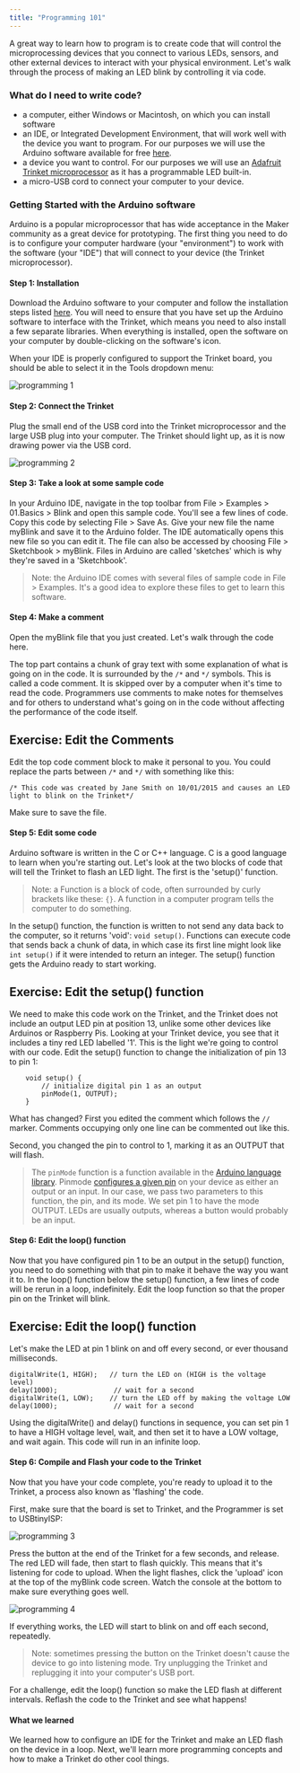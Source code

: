 ```yaml
---
title: "Programming 101"
---
```


A great way to learn how to program is to create code that will control the microprocessing devices that you connect to various LEDs, sensors, and other external devices to interact with your physical environment. Let's walk through the process of making an LED blink by controlling it via code. 

### What do I need to write code?

- a computer, either Windows or Macintosh, on which you can install software
- an IDE, or Integrated Development Environment, that will work well with the device you want to program. For our purposes we will use the Arduino software available for free [here](https://www.arduino.cc/en/Main/Software).
- a device you want to control. For our purposes we will use an [Adafruit Trinket microprocessor](https://www.adafruit.com/products/1501) as it has a programmable LED built-in.
- a micro-USB cord to connect your computer to your device.

### Getting Started with the Arduino software

Arduino is a popular microprocessor that has wide acceptance in the Maker community as a great device for prototyping. The first thing you need to do is to configure your computer hardware (your "environment") to work with the software  (your "IDE") that will connect to your device (the Trinket microprocessor).

#### Step 1: Installation

Download the Arduino software to your computer and follow the installation steps listed [here](https://learn.adafruit.com/adafruit-arduino-ide-setup/arduino-1-dot-6-x-ide). You will need to ensure that you have set up the Arduino software to interface with the Trinket, which means you need to also install a few separate libraries. When everything is installed, open the software on your computer by double-clicking on the software's icon.

When your IDE is properly configured to support the Trinket board, you should be able to select it in the Tools dropdown menu:

![programming 1](/essentials/programming-1.png)


#### Step 2: Connect the Trinket

Plug the small end of the USB cord into the Trinket microprocessor and the large USB plug into your computer. The Trinket should light up, as it is now drawing power via the USB cord.

![programming 2](/essentials/programming-2.jpg)


#### Step 3: Take a look at some sample code

In your Arduino IDE, navigate in the top toolbar from File > Examples > 01.Basics > Blink and open this sample code. You'll see a few lines of code. Copy this code by selecting File > Save As. Give your new file the name myBlink and save it to the Arduino folder. The IDE automatically opens this new file so you can edit it. The file can also be accessed by choosing File > Sketchbook > myBlink. Files in Arduino are called 'sketches' which is why they're saved in a 'Sketchbook'. 

> Note: the Arduino IDE comes with several files of sample code in File > Examples. It's a good idea to explore these files to get to learn this software.

#### Step 4: Make a comment

Open the myBlink file that you just created. Let's walk through the code here. 

The top part contains a chunk of gray text with some explanation of what is going on in the code. It is surrounded by the `/*` and `*/` symbols. This is called a code comment. It is skipped over by a computer when it's time to read the code. Programmers use comments to make notes for themselves and for others to understand what's going on in the code without affecting the performance of the code itself. 

## Exercise: Edit the Comments

Edit the top code comment block to make it personal to you. You could replace the parts between `/*` and `*/` with something like this:

```
/* This code was created by Jane Smith on 10/01/2015 and causes an LED light to blink on the Trinket*/	
```
Make sure to save the file.

#### Step 5: Edit some code

Arduino software is written in the C or C++ language. C is a good language to learn when you're starting out. Let's look at the two blocks of code that will tell the Trinket to flash an LED light. The first is the 'setup()' function. 

> Note: a Function is a block of code, often surrounded by curly brackets like these: `{}`. A function in a computer program tells the computer to do something.

In the setup() function, the function is written to not send any data back to the computer, so it returns 'void': `void setup()`. Functions can execute code that sends back a chunk of data, in which case its first line might look like `int setup()` if it were intended to return an integer. The setup() function gets the Arduino ready to start working. 

## Exercise: Edit the setup() function

We need to make this code work on the Trinket, and the Trinket does not include an output LED pin at position 13, unlike some other devices like Arduinos or Raspberry Pis. Looking at your Trinket device, you see that it includes a tiny red LED labelled '1'. This is the light we're going to control with our code. Edit the setup() function to change the initialization of pin 13 to pin 1:
	
```
	void setup() {
		// initialize digital pin 1 as an output
		pinMode(1, OUTPUT);
	}
```

What has changed? First you edited the comment which follows the `//` marker. Comments occupying only one line can be commented out like this.

Second, you changed the pin to control to 1, marking it as an OUTPUT that will flash.

> The `pinMode` function is a function available in the [Arduino language library](https://www.arduino.cc/en/Reference/HomePage). Pinmode [configures a given pin](https://www.arduino.cc/en/Reference/PinMode) on your device as either an output or an input. In our case, we pass two parameters to this function, the pin, and its mode. We set pin 1 to have the mode OUTPUT. LEDs are usually outputs, whereas a button would probably be an input.

#### Step 6: Edit the loop() function

Now that you have configured pin 1 to be an output in the setup() function, you need to do something with that pin to make it behave the way you want it to. In the loop() function below the setup() function, a few lines of code will be rerun in a loop, indefinitely. Edit the loop function so that the proper pin on the Trinket will blink.

## Exercise: Edit the loop() function

Let's make the LED at pin 1 blink on and off every second, or ever thousand milliseconds.
	
```
digitalWrite(1, HIGH);   // turn the LED on (HIGH is the voltage level)
delay(1000);              // wait for a second
digitalWrite(1, LOW);    // turn the LED off by making the voltage LOW
delay(1000);              // wait for a second
```

Using the digitalWrite() and delay() functions in sequence, you can set pin 1 to have a HIGH voltage level, wait, and then set it to have a LOW voltage, and wait again. This code will run in an infinite loop.


#### Step 6: Compile and Flash your code to the Trinket

Now that you have your code complete, you're ready to upload it to the Trinket, a process also known as 'flashing' the code.

First, make sure that the board is set to Trinket, and the Programmer is set to USBtinyISP:

![programming 3](/essentials/programming-3.png)

Press the button at the end of the Trinket for a few seconds, and release. The red LED will fade, then start to flash quickly. This means that it's listening for code to upload. When the light flashes, click the 'upload' icon at the top of the myBlink code screen. Watch the console at the bottom to make sure everything goes well.

![programming 4](/essentials/programming-4.png)

If everything works, the LED will start to blink on and off each second, repeatedly.

> Note: sometimes pressing the button on the Trinket doesn't cause the device to go into listening mode. Try unplugging the Trinket and replugging it into your computer's USB port.

For a challenge, edit the loop() function so make the LED flash at different intervals. Reflash the code to the Trinket and see what happens!

#### What we learned

We learned how to configure an IDE for the Trinket and make an LED flash on the device in a loop. Next, we'll learn more programming concepts and how to make a Trinket do other cool things. 

